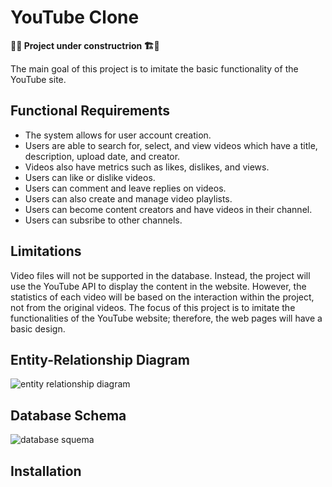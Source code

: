 # YouTube Clone

**🚧👷 Project under constructrion 🏗️🚧**

The main goal of this project is to imitate the basic functionality of the YouTube site. 

## Functional Requirements

* The system allows for user account creation. 
* Users are able to search for, select, and view videos which have a title, description, upload date, and creator. 
* Videos also have metrics such as likes, dislikes, and views. 
* Users can like or dislike videos. 
* Users can comment and leave replies on videos.
* Users can also create and manage video playlists.
* Users can become content creators and have videos in their channel.
* Users can subsribe to other channels.

## Limitations
Video files will not be supported in the database. Instead, the project will use the YouTube API to display the content in the website. However, the statistics of each video will be based on the interaction within the project, not from the original videos.
The focus of this project is to imitate the functionalities of the YouTube website; therefore, the web pages will have a basic design.


## Entity-Relationship Diagram
![entity relationship diagram](https://uc4ca7a23980eab181fb92fcdd7e.previews.dropboxusercontent.com/p/thumb/AByEsV29MSaHoyiD22g_-ZN_ydOWn4he_SMrJx9OABJzudw2lsXB1dxjoTXhQweyegnDl5PplC1GjUAMGlADNoQatWPDyaxi6r0akNjUOSDguD4Q7-te2PjTLoSl834grZpBChOawPaA4_HjudveHTeuLSNRvufTvNNQSNQMenbVPIqpYCwm-2saZJ8F2OLuKwyZS1FkVw8uQFccgX0KHZYiStvJm56Kn5bOS8ss5QJACHXeuwegzeZPs1LTvqsOmovfBxOira5CN9PMSs23E8F3yZXtOPTN0k3GpbCGnpSsGtUANkoYTH7-YnAZrb2WTkrM6fNfKJ4diD4KHE5NqPBy2okpEaMS-7P1xWKCEidRtprrxhxpY1WDhavYU8Z8WOfr8qQwjuXm7Vcl77mg29iHAUigZx4LVeV2muViCj0Bhw/p.png)

## Database Schema
![database squema](https://uc89ffb1c49b656d4d4add465286.previews.dropboxusercontent.com/p/thumb/ABwlNATWgiE5J89UIe1ZOI6o6dZ_LD8H-ax2Pmf2ajb1raVrfpLReqqe1_KORyyuVvaer7BA2vKfyF8q75OUUyDgynAHpt1T2BT1tO4BH9VMFQzI-Ygofzq2k463Vc6sBmX9j1yzbwoWZ--NT8tdIwvICe4oGX3Al6gUaifJAxEodpGxm4PY82Pth2Zgt28bi7npaS4ZhWyPO4vsncE1pJsliqhi3ycgsYxZTkmXsJ-qIvWHXCEdakxQsj0Nb6E-B3XlDeUxz_KaPpJrp0jLzuSezj1TsKejn87iDHRHcbScM8waWqVYnmU59kcKIW_5UEry2hmpvbQzITVvBG-n83Q66PqsQY32F_ApcGMGZGntGZd8kDkhalK9gH1bwsIM667gYu5X1tlu4XZux9oxkMlmjyn2BVJu37bSpOdjS0-ulQ/p.png)

## Installation
